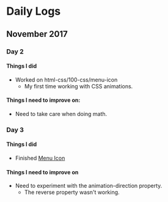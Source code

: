 # Daily Logs
## November 2017
### Day 2
#### Things I did
* Worked on html-css/100-css/menu-icon
    * My first time working with CSS animations.
#### Things I need to improve on:
* Need to take care when doing math.
### Day 3
#### Things I did
* Finished [Menu Icon](https://codepen.io/elloo/full/wPaLwy/)
#### Things I need to improve on
* Need to experiment with the animation-direction property. 
    * The reverse property wasn't working.
